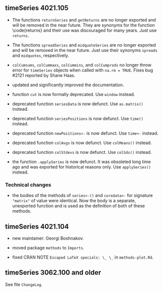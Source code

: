 
## timeSeries 4021.105

- The functions `returnSeries` and `getReturns` are no longer exported and will
  be removed in the near future. They are synonyms for the function
  \code{returns} and their use was discouraged for many years. Just use
  `returns`.

- The functions `spreadSeries` and `midquoteSeries` are no longer exported and
  will be removed in the near future. Just use their synonyms `spreads` and
  `midquotes`, respectively.

- `colCumsums`, `colCummaxs`, `colCummins`, and `colCumprods` no longer throw
  error for `timeSeries` objects when called with `na.rm = TRUE`. Fixes bug
  #2121 reported by Shane Haas.

- updated and significantly improved the documentation.

- function `cut` is now formally deprecated. Use `window` instead.


- deprecated function `seriesData` is now defunct. Use `as.matrix()` instead.

- deprecated function `seriesPositions` is now defunct. Use `time()` instead.

- deprecated function `newPositions<-` is now defunct. Use `time<-` instead.

- deprecated function `colAvgs` is now defunct. Use `colMeans()` instead.

- deprecated function `colStdevs` is now defunct. Use `colSds()` instead.

- the function `.applySeries` is now defunct. It was obsoleted long time ago and
  was exported for historical reasons only. Use `applySeries()` instead.


### Technical changes


- the bodies of the methods of `series<-()` and `coredata<-` for signature
  `"matrix"` of value were identical. Now the body is a separate, unexported
  function and is used as the definition of both of these methods.


## timeSeries 4021.104

- new maintainer: Georgi Boshnakov.

- moved package `methods` to `Imports`.

- fixed CRAN NOTE `Escaped LaTeX specials: \_ \_` in `methods-plot.Rd`.


## timeSeries 3062.100 and older

  See file `ChangeLog`.
